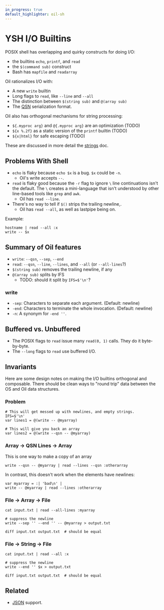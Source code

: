 ```yaml
---
in_progress: true
default_highlighter: oil-sh
---
```


YSH I/O Builtins
================

POSIX shell has overlapping and quirky constructs for doing I/O:

- the builtins `echo`, `printf`, and `read`
- the `$(command sub)` construct
- Bash has `mapfile` and `readarray`

Oil rationalizes I/O with:

- A new `write` builtin
- Long flags to `read`, like `--line` and `--all`
- The distinction between `$(string sub)` and `@(array sub)`
- The [QSN](qsn.html) serialization format.

Oil also has orthogonal mechanisms for string processing:

- `${.myproc arg}` and `@{.myproc arg}` are an optimization (TODO)
- `${x %.2f}` as a static version of the `printf` builtin (TODO)
- `${x|html}` for safe escaping (TODO)

These are discussed in more detail the [strings](strings.html) doc.

<!-- TODO: should run all this code as in tour.md -->

<div id="toc">
</div>

## Problems With Shell

- `echo` is flaky because `echo $x` is a bug.  `$x` could be `-n`.
  - Oil's write accepts `--`.
- `read` is flaky good because the `-r` flag to ignore `\` line continuations
  isn't the default.  The `\` creates a mini-language that isn't understood by
  other line-based tools like `grep` and `awk`.
  - Oil has `read --line`.
- There's no way to tell if `$()` strips the trailing newline,.
  - Oil has `read --all`, as well as lastpipe being on.

Example:

    hostname | read --all :x
    write -- $x

## Summary of Oil features

- `write`: `--qsn`, `--sep`, `--end`
- `read`: `--qsn`, `--line`, `--lines`, and `--all` (or `--all-lines`?)
- `$(string sub)` removes the trailing newline, if any
- `@(array sub)` splits by IFS
  - TODO: should it split by `IFS=$'\n'`?

### write

- `-sep`: Characters to separate each argument.  (Default: newline)
- `-end`: Characters to terminate the whole invocation.  (Default: newline)
- `-n`: A synonym for `-end ''`.

## Buffered vs. Unbuffered

- The POSIX flags to `read` issue many `read(0, 1)` calls.  They do it
  byte-by-byte.
- The `--long` flags to `read` use buffered I/O.

## Invariants

Here are some design notes on making the I/O builtins orthogonal and
composable.  There should be clean ways to "round trip" data between the OS and
Oil data structures.

### Problem

    # This will get messed up with newlines, and empty strings.
    IFS=$'\n'
    var lines1 = @(write -- @myarray)
  
    # This will give you back an array
    var lines2 = @(write --qsn -- @myarray)
  
### Array -> QSN Lines -> Array

This is one way to make a copy of an array

    write --qsn -- @myarray | read --lines --qsn :otherarray
  
In contrast, this doesn't work when the elements have newlines:

    var myarray = :| 'bad\n' |
    write -- @myarray | read --lines :otherarray

### File -> Array -> File

    cat input.txt | read --all-lines :myarray

    # suppress the newline
    write --sep '' --end '' -- @myarray > output.txt

    diff input.txt output.txt  # should be equal

### File -> String -> File

    cat input.txt | read --all :x

    # suppress the newline
    write --end '' $x > output.txt

    diff input.txt output.txt  # should be equal

## Related

- [JSON](json.html) support.
